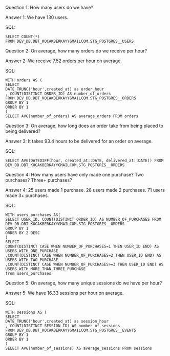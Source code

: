 Question 1: How many users do we have?

Answer 1: We have 130 users.

SQL:
```
SELECT COUNT(*) 
FROM DEV_DB.DBT_KOCAKBERKAYYGMAILCOM.STG_POSTGRES__USERS
```

Question 2: On average, how many orders do we receive per hour?

Answer 2: We receive 7.52 orders per hour on average. 

SQL:
```
WITH orders AS (
SELECT 
DATE_TRUNC('hour',created_at) as order_hour
, COUNT(DISTINCT ORDER_ID) AS number_of_orders
FROM DEV_DB.DBT_KOCAKBERKAYYGMAILCOM.STG_POSTGRES__ORDERS
GROUP BY 1
ORDER BY 1
)
SELECT AVG(number_of_orders) AS average_orders FROM orders 
```

Question 3: On average, how long does an order take from being placed to being delivered?

Answer 3: It takes 93.4 hours to be delivered for an order on average.

SQL:
```
SELECT AVG(DATEDIFF(hour, created_at::DATE, delivered_at::DATE)) FROM DEV_DB.DBT_KOCAKBERKAYYGMAILCOM.STG_POSTGRES__ORDERS
```

Question 4: How many users have only made one purchase? Two purchases? Three+ purchases?

Answer 4: 25 users made 1 purchase. 28 users made 2 purchases. 71 users made 3+ purchases.

SQL:
```
WITH users_purchases AS(
SELECT USER_ID, COUNT(DISTINCT ORDER_ID) AS NUMBER_OF_PURCHASES FROM DEV_DB.DBT_KOCAKBERKAYYGMAILCOM.STG_POSTGRES__ORDERS
GROUP BY 1
ORDER BY 2 DESC
)
SELECT 
COUNT(DISTINCT CASE WHEN NUMBER_OF_PURCHASES=1 THEN USER_ID END) AS USERS_WITH_ONE_PURCHASE
,COUNT(DISTINCT CASE WHEN NUMBER_OF_PURCHASES=2 THEN USER_ID END) AS USERS_WITH_TWO_PURCHASE
,COUNT(DISTINCT CASE WHEN NUMBER_OF_PURCHASES>=3 THEN USER_ID END) AS USERS_WITH_MORE_THAN_THREE_PURCHASE
from users_purchases
```

Question 5: On average, how many unique sessions do we have per hour?

Answer 5: We have 16.33 sessions per hour on average. 

SQL:
```
WITH sessions AS (
SELECT 
DATE_TRUNC('hour',created_at) as session_hour
, COUNT(DISTINCT SESSION_ID) AS number_of_sessions
FROM DEV_DB.DBT_KOCAKBERKAYYGMAILCOM.STG_POSTGRES__EVENTS
GROUP BY 1
ORDER BY 1
)
SELECT AVG(number_of_sessions) AS average_sessions FROM sessions 
```